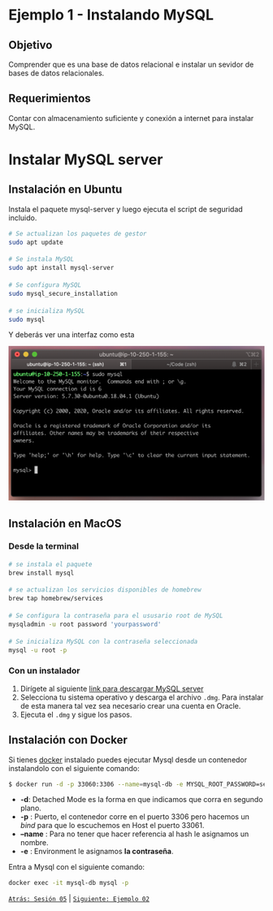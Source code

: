 # Ejemplo 1 - Instalando MySQL

## Objetivo

Comprender que es una base de datos relacional e instalar un sevidor de bases de datos relacionales.

## Requerimientos

Contar con almacenamiento suficiente y conexión a internet para instalar MySQL.



# Instalar MySQL server

## Instalación en Ubuntu

Instala el paquete mysql-server y luego ejecuta el script de seguridad incluido.

```bash
# Se actualizan los paquetes de gestor
sudo apt update

# Se instala MySQL
sudo apt install mysql-server

# Se configura MySQL
sudo mysql_secure_installation

# se inicializa MySQL
sudo mysql
```

Y deberás ver una interfaz como esta

![img/Screen_Shot_2020-06-08_at_6.58.16.png](img/Screen_Shot_2020-06-08_at_6.58.16.png)

## Instalación en MacOS

### Desde la terminal 

```bash
# se instala el paquete
brew install mysql

# se actualizan los servicios disponibles de homebrew
brew tap homebrew/services

# Se configura la contraseña para el ususario root de MySQL
mysqladmin -u root password 'yourpassword'

# Se inicializa MySQL con la contraseña seleccionada
mysql -u root -p
```

### Con un instalador
1. Dirígete al siguiente [link para descargar MySQL server](https://dev.mysql.com/downloads/mysql/)
2. Selecciona tu sistema operativo y descarga el archivo `.dmg`. Para instalar de esta manera tal vez sea necesario crear una cuenta en Oracle.
3. Ejecuta el `.dmg` y sigue los pasos.

## Instalación con Docker

Si tienes [docker](https://docs.docker.com/engine/install/) instalado puedes ejecutar Mysql desde un contenedor instalandolo con el siguiente comando:

```bash
$ docker run -d -p 33060:3306 --name=mysql-db -e MYSQL_ROOT_PASSWORD=secret mysql
```

- **-d**: Detached Mode es la forma en que indicamos que corra en segundo plano.
- **-p** : Puerto, el contenedor corre en el puerto 3306 pero hacemos un *bind* para que lo escuchemos en Host el puerto 33061.
- **–name** : Para no tener que hacer referencia al hash le asignamos un nombre.
- **-e** : Environment le asignamos **la contraseña**.

Entra a Mysql con el siguiente comando:

```bash
docker exec -it mysql-db mysql -p
```



[`Atrás: Sesión 05`](../README.md) | [`Siguiente: Ejemplo 02`](../Ejemplo-02)
